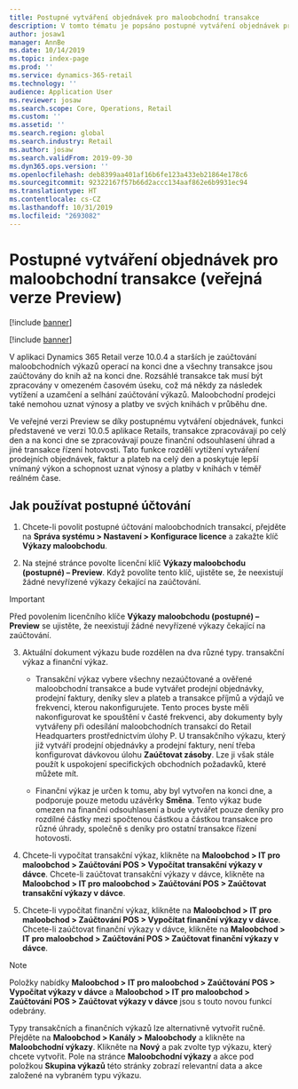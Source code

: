 ```yaml
---
title: Postupné vytváření objednávek pro maloobchodní transakce
description: V tomto tématu je popsáno postupné vytváření objednávek pro maloobchodní transakce v Microsoft Dynamics 365 Retail.
author: josaw1
manager: AnnBe
ms.date: 10/14/2019
ms.topic: index-page
ms.prod: ''
ms.service: dynamics-365-retail
ms.technology: ''
audience: Application User
ms.reviewer: josaw
ms.search.scope: Core, Operations, Retail
ms.custom: ''
ms.assetid: ''
ms.search.region: global
ms.search.industry: Retail
ms.author: josaw
ms.search.validFrom: 2019-09-30
ms.dyn365.ops.version: ''
ms.openlocfilehash: deb8399aa401af16b6fe123a433eb21864e178c6
ms.sourcegitcommit: 92322167f57b66d2accc134aaf862e6b9931ec94
ms.translationtype: HT
ms.contentlocale: cs-CZ
ms.lasthandoff: 10/31/2019
ms.locfileid: "2693082"
---
```

# <a name="trickle-feed-based-order-creation-for-retail-store-transactions-public-preview"></a>Postupné vytváření objednávek pro maloobchodní transakce (veřejná verze Preview)

[!include [banner](includes/banner.md)]

[!include [banner](includes/preview-banner.md)]

V aplikaci Dynamics 365 Retail verze 10.0.4 a starších je zaúčtování maloobchodních výkazů operací na konci dne a všechny transakce jsou zaúčtovány do knih až na konci dne. Rozsáhlé transakce tak musí být zpracovány v omezeném časovém úseku, což má někdy za následek vytížení a uzamčení a selhání zaúčtování výkazů. Maloobchodní prodejci také nemohou uznat výnosy a platby ve svých knihách v průběhu dne.

Ve veřejné verzi Preview se díky postupnému vytváření objednávek, funkci představené ve verzi 10.0.5 aplikace Retails, transakce zpracovávají po celý den a na konci dne se zpracovávají pouze finanční odsouhlasení úhrad a jiné transakce řízení hotovosti. Tato funkce rozdělí vytížení vytváření prodejních objednávek, faktur a plateb na celý den a poskytuje lepší vnímaný výkon a schopnost uznat výnosy a platby v knihách v téměř reálném čase. 


## <a name="how-to-use-trickle-feed-based-posting"></a>Jak používat postupné účtování
  
1. Chcete-li povolit postupné účtování maloobchodních transakcí, přejděte na **Správa systému > Nastavení > Konfigurace licence** a zakažte klíč **Výkazy maloobchodu**.

2. Na stejné stránce povolte licenční klíč **Výkazy maloobchodu (postupné) – Preview**. Když povolíte tento klíč, ujistěte se, že neexistují žádné nevyřízené výkazy čekající na zaúčtování. 

> [!Important]
> Před povolením licenčního klíče **Výkazy maloobchodu (postupné) – Preview** se ujistěte, že neexistují žádné nevyřízené výkazy čekající na zaúčtování.

3. Aktuální dokument výkazu bude rozdělen na dva různé typy. transakční výkaz a finanční výkaz.

      - Transakční výkaz vybere všechny nezaúčtované a ověřené maloobchodní transakce a bude vytvářet prodejní objednávky, prodejní faktury, deníky slev a plateb a transakce příjmů a výdajů ve frekvenci, kterou nakonfigurujete. Tento proces byste měli nakonfigurovat ke spouštění v časté frekvenci, aby dokumenty byly vytvářeny při odesílání maloobchodních transakcí do Retail Headquarters prostřednictvím úlohy P. U transakčního výkazu, který již vytváří prodejní objednávky a prodejní faktury, není třeba konfigurovat dávkovou úlohu **Zaúčtovat zásoby**. Lze ji však stále použít k uspokojení specifických obchodních požadavků, které můžete mít.  
      
     - Finanční výkaz je určen k tomu, aby byl vytvořen na konci dne, a podporuje pouze metodu uzávěrky **Směna**. Tento výkaz bude omezen na finanční odsouhlasení a bude vytvářet pouze deníky pro rozdílné částky mezi spočtenou částkou a částkou transakce pro různé úhrady, společně s deníky pro ostatní transakce řízení hotovosti.   

4. Chcete-li vypočítat transakční výkaz, klikněte na **Maloobchod > IT pro maloobchod > Zaúčtování POS > Vypočítat transakční výkazy v dávce**. Chcete-li zaúčtovat transakční výkazy v dávce, klikněte na **Maloobchod > IT pro maloobchod > Zaúčtování POS > Zaúčtovat transakční výkazy v dávce**.

5. Chcete-li vypočítat finanční výkaz, klikněte na **Maloobchod > IT pro maloobchod > Zaúčtování POS > Vypočítat finanční výkazy v dávce**. Chcete-li zaúčtovat finanční výkazy v dávce, klikněte na **Maloobchod > IT pro maloobchod > Zaúčtování POS > Zaúčtovat finanční výkazy v dávce**.

> [!NOTE]
> Položky nabídky **Maloobchod > IT pro maloobchod > Zaúčtování POS > Vypočítat výkazy v dávce** a **Maloobchod > IT pro maloobchod > Zaúčtování POS > Zaúčtovat výkazy v dávce** jsou s touto novou funkcí odebrány.

Typy transakčních a finančních výkazů lze alternativně vytvořit ručně. Přejděte na **Maloobchod > Kanály > Maloobchody** a klikněte na **Maloobchodní výkazy**. Klikněte na **Nový** a pak zvolte typ výkazu, který chcete vytvořit. Pole na stránce **Maloobchodní výkazy** a akce pod položkou **Skupina výkazů** této stránky zobrazí relevantní data a akce založené na vybraném typu výkazu.
